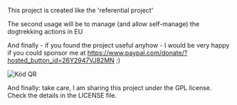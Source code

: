 This project is created like the 'referential project'

The second usage will be to manage (and allow self-manage) the dogtrekking actions in EU

And finally - if you found the project useful anyhow - I would be very happy if you could sponsor me at https://www.paypal.com/donate/?hosted_button_id=26Y2947VJ82MN ;)

![Kód QR](https://user-images.githubusercontent.com/39901955/225464267-f3b10b96-72ae-4fde-a7d5-b949a7c48bd8.png)


And finally: take care, I am sharing this project under the GPL license. Check the details in the LICENSE file.
